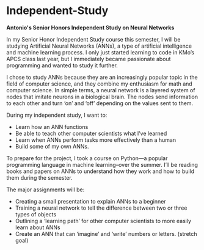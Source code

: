# Independent-Study
**Antonio's Senior Honors Independent Study on Neural Networks**

In my Senior Honor Independent Study course this semester, I will be studying Artificial Neural Networks (ANNs), a type of artificial intelligence and machine learning process. I only just started learning to code in KMo’s APCS class last year, but I immediately became passionate about programming and wanted to study it further.

I chose to study ANNs because they are an increasingly popular topic in the field of computer science, and they combine my enthusiasm for math and computer science. In simple terms, a neural network is a layered system of nodes that imitate neurons in a biological brain. The nodes send information to each other and turn ‘on’ and ‘off’ depending on the values sent to them.

During my independent study, I want to:
* Learn how an ANN functions
* Be able to teach other computer scientists what I’ve learned
* Learn when ANNs perform tasks more effectively than a human
* Build some of my own ANNs.

To prepare for the project, I took a course on Python—a popular programming language in machine learning–over the summer. I’ll be reading books and papers on ANNs to understand how they work and how to build them during the semester.

The major assignments will be:
* Creating a small presentation to explain ANNs to a beginner
* Training a neural network to tell the difference between two or three types of objects
* Outlining a ‘learning path’ for other computer scientists to more easily learn about ANNs
* Create an ANN that can ‘imagine’ and ‘write’ numbers or letters. (stretch goal)
